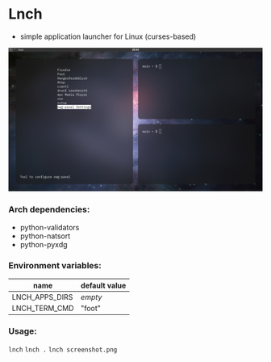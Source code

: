 # Lnch
- simple application launcher for Linux (curses-based)

![screenshot](https://raw.githubusercontent.com/babilon15/lnch/rv2/screenshot.png)

### Arch dependencies:
- python-validators
- python-natsort
- python-pyxdg

### Environment variables:
| name           | default value |
| -------------- | ------------- |
| LNCH_APPS_DIRS | *empty*       |
| LNCH_TERM_CMD  | "foot"        |

### Usage:
`lnch`
`lnch .`
`lnch screenshot.png`